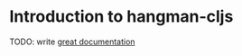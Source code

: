 # Introduction to hangman-cljs

TODO: write [great documentation](http://jacobian.org/writing/what-to-write/)
